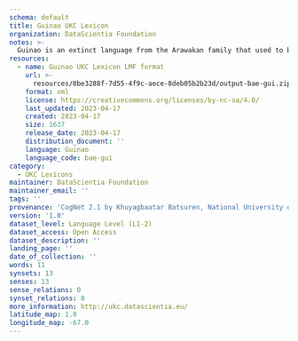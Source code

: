 ```yaml
---
schema: default
title: Guinao UKC Lexicon
organization: DataScientia Foundation
notes: >-
  Guinao is an extinct language from the Arawakan family that used to be spoken in South America. The UKC Lexicon of Guinao is represented as a lexico-semantic network. It consists of words, word senses, synsets, as well as sense-level and synset-level relationships
resources:
  - name: Guinao UKC Lexicon LMF format
    url: >-
      resources/0be3288f-7d55-4f9c-aece-8deb05b2b23d/output-bae-gui.zip
    format: xml
    license: https://creativecommons.org/licenses/by-nc-sa/4.0/
    last_updated: 2023-04-17
    created: 2023-04-17
    size: 1637
    release_date: 2023-04-17
    distribution_document: ''
    language: Guinao
    language_code: bae-gui
category:
  - UKC Lexicons
maintainer: DataScientia Foundation
maintainer_email: ''
tags: ''
provenance: 'CogNet 2.1 by Khuyagbaatar Batsuren, National University of Mongolia (http://cognet.ukc.disi.unitn.it); Native Languages of the Americas 2021.11. by Laura Redish and Orrin Lewis (http://www.native-languages.org); Princeton WordNet 2.1 by Princeton University (https://wordnet.princeton.edu)'
version: '1.0'
dataset_level: Language Level (L1-2)
dataset_access: Open Access
dataset_description: ''
landing_page: ''
date_of_collection: ''
words: 11
synsets: 13
senses: 13
sense_relations: 0
synset_relations: 0
more_information: http://ukc.datascientia.eu/
latitude_map: 1.0
longitude_map: -67.0
---
```

